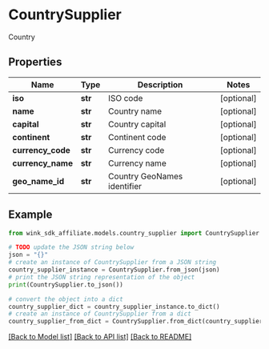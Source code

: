 # CountrySupplier

Country

## Properties

Name | Type | Description | Notes
------------ | ------------- | ------------- | -------------
**iso** | **str** | ISO code | [optional] 
**name** | **str** | Country name | [optional] 
**capital** | **str** | Country capital | [optional] 
**continent** | **str** | Continent code | [optional] 
**currency_code** | **str** | Currency code | [optional] 
**currency_name** | **str** | Currency name | [optional] 
**geo_name_id** | **str** | Country GeoNames identifier | [optional] 

## Example

```python
from wink_sdk_affiliate.models.country_supplier import CountrySupplier

# TODO update the JSON string below
json = "{}"
# create an instance of CountrySupplier from a JSON string
country_supplier_instance = CountrySupplier.from_json(json)
# print the JSON string representation of the object
print(CountrySupplier.to_json())

# convert the object into a dict
country_supplier_dict = country_supplier_instance.to_dict()
# create an instance of CountrySupplier from a dict
country_supplier_from_dict = CountrySupplier.from_dict(country_supplier_dict)
```
[[Back to Model list]](../README.md#documentation-for-models) [[Back to API list]](../README.md#documentation-for-api-endpoints) [[Back to README]](../README.md)


